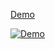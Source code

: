 [Demo](https://amowu.github.io/adobe-animate/hahow.html)

[![Demo](/hahow.gif)](https://amowu.github.io/adobe-animate/hahow.html)